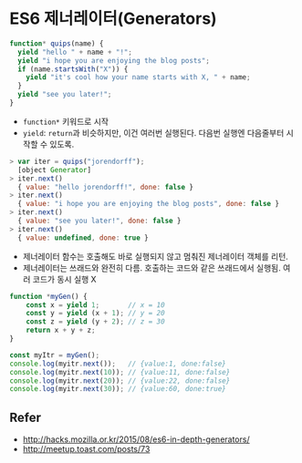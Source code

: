 # ES6 제너레이터(Generators)

```js
function* quips(name) {
  yield "hello " + name + "!";
  yield "i hope you are enjoying the blog posts";
  if (name.startsWith("X")) {
    yield "it's cool how your name starts with X, " + name;
  }
  yield "see you later!";
}
```
- `function*` 키워드로 시작
- `yield`: `return`과 비슷하지만, 이건 여러번 실행된다. 다음번 실행엔 다음줄부터 시작할 수 있도록.

```js
> var iter = quips("jorendorff");
  [object Generator]
> iter.next()
  { value: "hello jorendorff!", done: false }
> iter.next()
  { value: "i hope you are enjoying the blog posts", done: false }
> iter.next()
  { value: "see you later!", done: false }
> iter.next()
  { value: undefined, done: true }
```
- 제너레이터 함수는 호출해도 바로 실행되지 않고 멈춰진 제너레이터 객체를 리턴.
- 제너레이터는 쓰래드와 완전히 다름. 호출하는 코드와 같은 쓰래드에서 실행됨. 여러 코드가 동시 실행 X

```js
function *myGen() {
    const x = yield 1;       // x = 10
    const y = yield (x + 1); // y = 20
    const z = yield (y + 2); // z = 30
    return x + y + z;
}

const myItr = myGen();
console.log(myitr.next());   // {value:1, done:false}
console.log(myitr.next(10)); // {value:11, done:false}
console.log(myitr.next(20)); // {value:22, done:false}
console.log(myitr.next(30)); // {value:60, done:true}
```

## Refer
- http://hacks.mozilla.or.kr/2015/08/es6-in-depth-generators/
- http://meetup.toast.com/posts/73
